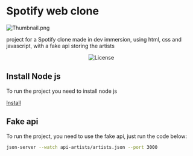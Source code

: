 # Spotify web clone

![Thumbnail.png](https://i.ibb.co/WVqL0PV/image.png)

project for a Spotify clone made in dev immersion, using html, css and javascript, with a fake api storing the artists


<p align="center">
  <img alt="License" src="https://img.shields.io/static/v1?label=license&message=MIT&color=49AA26&labelColor=000000">
</p>

## Install Node js
To run the project you need to install node js

[Install](https://nodejs.org/en)

## Fake api

To run the project, you need to use the fake api, just run the code below:


```bash
json-server --watch api-artists/artists.json --port 3000
```
